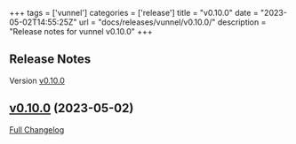 +++
tags = ['vunnel']
categories = ['release']
title = "v0.10.0"
date = "2023-05-02T14:55:25Z"
url = "docs/releases/vunnel/v0.10.0/"
description = "Release notes for vunnel v0.10.0"
+++

## Release Notes

Version [v0.10.0](https://github.com/anchore/vunnel/releases/tag/v0.10.0)

## [v0.10.0](https://github.com/anchore/vunnel/tree/v0.10.0) (2023-05-02)

[Full Changelog](https://github.com/anchore/vunnel/compare/v0.9.0...v0.10.0)

